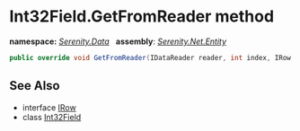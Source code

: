 # Int32Field.GetFromReader method
**namespace:** *[Serenity.Data](../../README.md#serenity.data-namespace)*   **assembly**: *[Serenity.Net.Entity](../../README.md)*

```csharp
public override void GetFromReader(IDataReader reader, int index, IRow row)
```

## See Also

* interface [IRow](../IRow.md)
* class [Int32Field](../Int32Field.md)